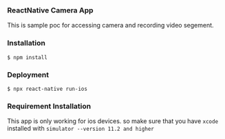 ### ReactNative Camera App
This is sample poc for accessing camera and recording video segement. 

### Installation 
`$ npm install`

### Deployment 
`$ npx react-native run-ios`

### Requirement Installation
This app is only working for ios devices. so make sure that you have `xcode` installed with `simulator --version 11.2 and higher` 

